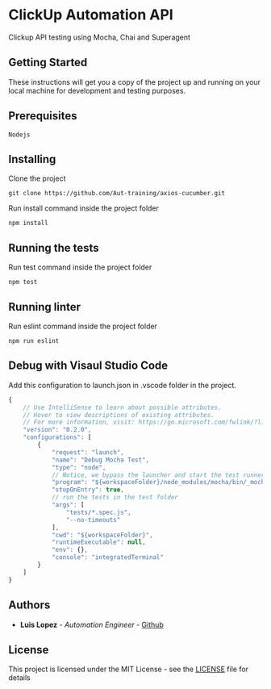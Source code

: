 # ClickUp Automation API
Clickup API testing using Mocha, Chai and Superagent

## Getting Started

These instructions will get you a copy of the project up and running on your local machine for development and testing purposes.

## Prerequisites

```
Nodejs
```

## Installing

Clone the project

```
git clone https://github.com/Aut-training/axios-cucumber.git
```

Run install command inside the project folder

```
npm install
```

## Running the tests

Run test command inside the project folder

```
npm test
```

## Running linter

Run eslint command inside the project folder

```
npm run eslint
```

## Debug with Visaul Studio Code

Add this configuration to launch.json in .vscode folder in the project.

```javascript
{
    // Use IntelliSense to learn about possible attributes.
    // Hover to view descriptions of existing attributes.
    // For more information, visit: https://go.microsoft.com/fwlink/?linkid=830387
    "version": "0.2.0",
    "configurations": [
        {
            "request": "launch",
            "name": "Debug Mocha Test",
            "type": "node",
            // Notice, we bypass the launcher and start the test runner directly
            "program": "${workspaceFolder}/node_modules/mocha/bin/_mocha",
            "stopOnEntry": true,
            // run the tests in the test folder
            "args": [
                "tests/*.spec.js",
                "--no-timeouts"
            ],
            "cwd": "${workspaceFolder}",
            "runtimeExecutable": null,
            "env": {},
            "console": "integratedTerminal"
        }
    ]
}
```

## Authors

* **Luis Lopez** - *Automation Engineer* - [Github](https://github.com/lolpez)

## License

This project is licensed under the MIT License - see the [LICENSE](LICENSE) file for details
